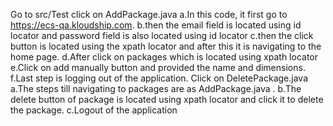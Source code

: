 Go to src/Test
click on AddPackage.java
a.In this code, it first go to https://ecs-qa.kloudship.com.
b.then the email field is located using id locator and password field is also located using id locator
c.then the click button is located using the xpath locator and after this it is navigating to the home page.
d.After click on packages which is located using xpath locator
e.Click on add manually button and provided the name and dimensions.
f.Last step is logging out of the application.
Click on DeletePackage.java
a.The steps till navigating to packages are as AddPackage.java .
b.The delete button of package is located using xpath locator and click it to delete the package.
c.Logout of the application
